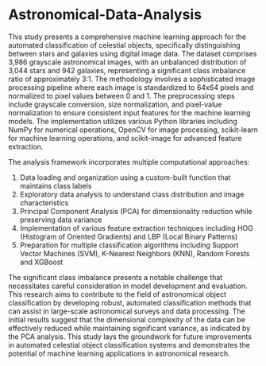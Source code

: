 # Astronomical-Data-Analysis

This study presents a comprehensive machine learning approach for the automated classification of celestial objects, specifically distinguishing between stars and galaxies using digital image data. The dataset comprises 3,986 grayscale astronomical images, with an unbalanced distribution of 3,044 stars and 942 galaxies, representing a significant class imbalance ratio of approximately 3:1.
The methodology involves a sophisticated image processing pipeline where each image is standardized to 64x64 pixels and normalized to pixel values between 0 and 1. The preprocessing steps include grayscale conversion, size normalization, and pixel-value normalization to ensure consistent input features for the machine learning models. The implementation utilizes various Python libraries including NumPy for numerical operations, OpenCV for image processing, scikit-learn for machine learning operations, and scikit-image for advanced feature extraction.

The analysis framework incorporates multiple computational approaches:
1.	Data loading and organization using a custom-built function that maintains class labels
2.	Exploratory data analysis to understand class distribution and image characteristics
3.	Principal Component Analysis (PCA) for dimensionality reduction while preserving data variance
4.	Implementation of various feature extraction techniques including HOG (Histogram of Oriented Gradients) and LBP (Local Binary Patterns)
5.	Preparation for multiple classification algorithms including Support Vector Machines (SVM), K-Nearest Neighbors (KNN), Random Forests and XGBoost

The significant class imbalance presents a notable challenge that necessitates careful consideration in model development and evaluation. This research aims to contribute to the field of astronomical object classification by developing robust, automated classification methods that can assist in large-scale astronomical surveys and data processing.
The initial results suggest that the dimensional complexity of the data can be effectively reduced while maintaining significant variance, as indicated by the PCA analysis. This study lays the groundwork for future improvements in automated celestial object classification systems and demonstrates the potential of machine learning applications in astronomical research.

